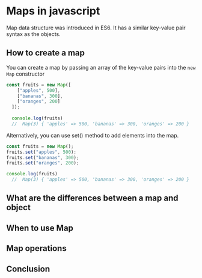 # Maps in javascript 
Map data structure was introduced in ES6. It has a similar key-value pair syntax as the objects.

## How to create a map

You can create a map by passing an array of the key-value pairs into the `new Map` constructor
```javascript
const fruits = new Map([
    ["apples", 500],
    ["bananas", 300],
    ["oranges", 200]
  ]);
  
  console.log(fruits) 
  //  Map(3) { 'apples' => 500, 'bananas' => 300, 'oranges' => 200 }

```
Alternatively, you can use set() method to add elements into the map.
```javascript
const fruits = new Map();
fruits.set("apples", 500);
fruits.set("bananas", 300);
fruits.set("oranges", 200);

console.log(fruits) 
  //  Map(3) { 'apples' => 500, 'bananas' => 300, 'oranges' => 200 }
```
## What are the differences between a map and object
## When to use Map

## Map operations

## Conclusion 